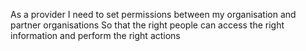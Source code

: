 As a provider
I need to set permissions between my organisation and partner organisations
So that the right people can access the right information and perform the right actions
